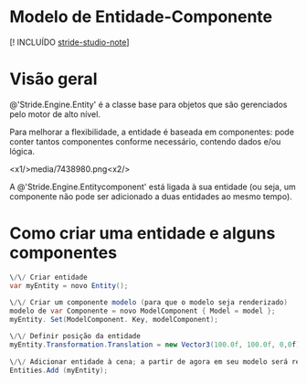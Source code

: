 # Modelo de Entidade-Componente

[! INCLUÍDO [stride-studio-note](../../../includes/under-construction-note.md)]

# Visão geral

@'Stride.Engine.Entity' é a classe base para objetos que são gerenciados pelo motor de alto nível.

Para melhorar a flexibilidade, a entidade é baseada em componentes: pode conter tantos componentes conforme necessário, contendo dados e\/ou lógica.




<x1\/>media\/7438980.png<x2\/>




A @'Stride.Engine.Entitycomponent' está ligada à sua entidade (ou seja, um componente não pode ser adicionado a duas entidades ao mesmo tempo).

# Como criar uma entidade e alguns componentes

```cs
\/\/ Criar entidade
var myEntity = novo Entity();
 
\/\/ Criar um componente modelo (para que o modelo seja renderizado)
modelo de var Componente = novo ModelComponent { Model = model };
myEntity. Set(ModelComponent. Key, modelComponent);

\/\/ Definir posição da entidade
myEntity.Transformation.Translation = new Vector3(100.0f, 100.0f, 0,0f);
 
\/\/ Adicionar entidade à cena; a partir de agora em seu modelo será renderizado
Entities.Add (myEntity);
```


